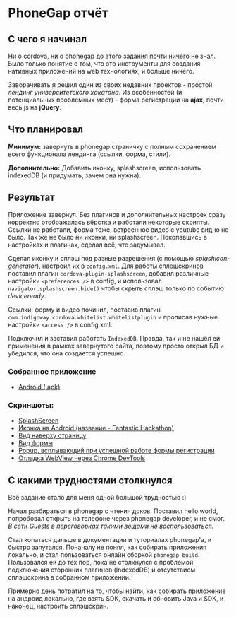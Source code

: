 # PhoneGap отчёт

## С чего я начинал

Ни о cordova, ни о phonegap до этого задания почти ничего не знал. Было только понятие о том, что это инструменты для создания нативных приложений на web технологиях, и больше ничего.

Заворачивать я решил один из своих недавних проектов - простой *лендинг университетского хакатона*. Из особенностей (и потенциальных проблемных мест) - форма регистрации на **ajax**, почти весь js на **jQuery**.

## Что планировал

**Минимум:** завернуть в phonegap страничку с полным сохранением всего функционала лендинга (ссылки, форма, стили).

**Дополнительно:** Добавить иконку, splashscreen, использовать indexedDB (и придумать, зачем она нужна).

## Результат

Приложение завернул. Без плагинов и дополнительных настроек сразу корректно отображалась вёрстка и работали некоторые скрипты. Ссылки не работали, форма тоже, встроенное видео с youtube видно не было. Так же не было ни иконки, ни splashscreen.
Покопавшись в настройках и плагинах, сделал всё, что задумывал.

Сделал иконку и сплэш под разные разрешения (с помощью *splashicon-generator*), настроил их в `config.xml`. Для работы сплешскринов поставил плагин `cordova-plugin-splashscreen`, добавил различные настройки `<preferences />` в config, и использовал `navigator.splashscreen.hide()` чтобы скрыть сплэш только по событию *deviceready*.

Ссылки, форму и видео починил, поставив плагин `com.indigoway.cordova.whitelist.whitelistplugin` и прописав нужные настройки `<access />` в config.xml.

Подключил и заставил работать `IndexedDB`. Правда, так и не нашёл ей применения в рамках завернутого сайта, поэтому просто открыл БД и убедился, что она создается успешно.

### Собранное приложение
- [Android (.apk)](https://github.com/4esnog/shri-tasks/releases/tag/v.1.1.0)

### Скриншоты:
- [SplashScreen](https://github.com/4esnog/shri-tasks/blob/gh-pages/task-4/screenshots/splash.png?raw=true)
- [Иконка на Android (название - Fantastic Hackathon)](https://github.com/4esnog/shri-tasks/blob/gh-pages/task-4/screenshots/icon-on-android.png)
- [Вид наверху страницу](https://github.com/4esnog/shri-tasks/blob/gh-pages/task-4/screenshots/view-top.png)
- [Вид формы](https://github.com/4esnog/shri-tasks/blob/gh-pages/task-4/screenshots/view-form.png)
- [Popup, всплывающий при успешной работе формы регистрации](https://github.com/4esnog/shri-tasks/blob/gh-pages/task-4/screenshots/popup.png)
- [Отладка WebView через Chrome DevTools](https://github.com/4esnog/shri-tasks/blob/gh-pages/task-4/screenshots/devtools.png)

## С какими трудностями столкнулся

Всё задание стало для меня одной большой трудностью :)

Начал разбираться в phonegap с чтения доков. Поставил hello world, попробовал открыть на телефоне через phonegap developer, и не смог. *В сети Guests в переговорках такими вещами не воспользоваться.*

Стал копаться дальше в документации и туториалах phonegap'а, и быстро запутался. Поначалу не понял, как собирать приложения локально, и стал пользоваться онлайн сборкой `phonegap build`. Пользовался ей до тех пор, пока не столкнулся с проблемой подключения сторонних плагинов (IndexedDB) и отсутствием сплэшскрина в собранном приложении.

Примерно день потратил на то, чтобы найти, как собирать приложение на андроид локально, где взять SDK, скачать и обновить Java и SDK, и наконец, настроить сплэшскрин.
